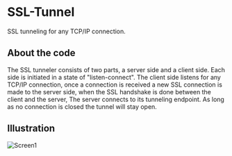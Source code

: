 # SSL-Tunnel
SSL tunneling for any TCP/IP connection.

## About the code
The SSL tunneler consists of two parts, a server side and a client side.
Each side is initiated in a state of "listen-connect".
The client side listens for any TCP/IP connection, once a connection is received a new SSL connection
is made to the server side, when the SSL handshake is done between the client and the server,
The server connects to its tunneling endpoint.
As long as no connection is closed the tunnel will stay open.

## Illustration
![Screen1](https://i.imgur.com/reNF8dM.jpg)